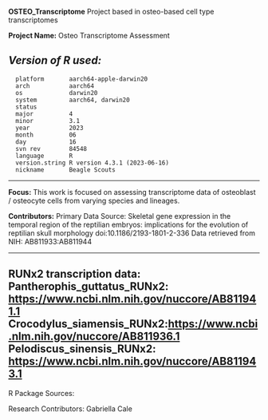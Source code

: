 **OSTEO_Transcriptome**
Project based in osteo-based cell type transcriptomes


**Project Name:** Osteo Transcriptome Assessment

*Version of R used:*
---
      platform       aarch64-apple-darwin20      
      arch           aarch64                     
      os             darwin20                    
      system         aarch64, darwin20           
      status                                     
      major          4                           
      minor          3.1                         
      year           2023                        
      month          06                          
      day            16                          
      svn rev        84548                       
      language       R                           
      version.string R version 4.3.1 (2023-06-16)
      nickname       Beagle Scouts  
---

**Focus:** This work is focused on assessing transcriptome data of osteoblast / osteocyte 
cells from varying species and lineages.

**Contributors:** Primary Data Source: Skeletal gene expression in the temporal region
of the reptilian embryos: implications for the
evolution of reptilian skull morphology doi:10.1186/2193-1801-2-336
Data retrieved from NIH: AB811933:AB811944

---
RUNx2 transcription data:
Pantherophis_guttatus_RUNx2: https://www.ncbi.nlm.nih.gov/nuccore/AB811941.1
Crocodylus_siamensis_RUNx2:https://www.ncbi.nlm.nih.gov/nuccore/AB811936.1
Pelodiscus_sinensis_RUNx2: https://www.ncbi.nlm.nih.gov/nuccore/AB811943.1
---
R Package Sources:

Research Contributors: Gabriella Cale

